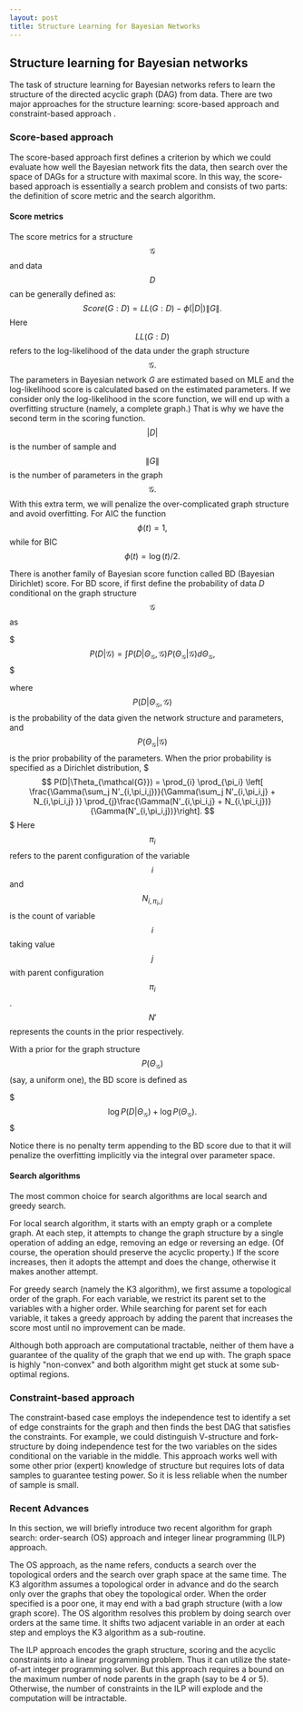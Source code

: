 ```yaml
---
layout: post
title: Structure Learning for Bayesian Networks
---
```

## Structure learning for Bayesian networks

The task of structure learning for Bayesian networks refers to learn the structure of the directed acyclic graph (DAG) from data. There are two major approaches for the structure learning: score-based approach and constraint-based approach . 

### Score-based approach

The score-based approach first defines a criterion by which we could evaluate how well the Bayesian network fits the data, then search over the space of DAGs for a structure with maximal score. In this way, the score-based approach is essentially a search problem and consists of two parts: the definition of score metric and the search algorithm. 

#### Score metrics

The score metrics for a structure $$\mathcal{G}$$ and data $$D$$ can be generally defined as: $$Score(G:D)= LL(G:D) - \phi(|D|) \|G\|.$$ Here $$LL(G:D)$$ refers to the log-likelihood of the data under the graph structure $$\mathcal{G}.$$  The parameters in Bayesian network $G$ are estimated based on MLE and the log-likelihood score is calculated based on the estimated parameters. If we consider only the log-likelihood in the score function, we will end up with a overfitting structure (namely, a complete graph.) That is why we have the second term in the scoring function. $$|D|$$ is the number of sample and $$\|G\|$$ is the number of parameters in the graph $$\mathcal{G}.$$ With this extra term, we will penalize the over-complicated graph structure and avoid overfitting.  For AIC the function $$\phi(t) = 1, $$ while for BIC $$\phi(t) =  \log(t)/2.$$

There is another family of Bayesian score function called BD (Bayesian Dirichlet) score. For BD score, if first define the probability of data $D$ conditional on the graph structure $$\mathcal{G}$$ as 

$$$
P(D|\mathcal{G})=\int P(D|\Theta_{\mathcal{G}},\mathcal{G})P(\Theta_{\mathcal{G}}|\mathcal{G})d\Theta_{\mathcal{G}},
$$$

where $$P(D|\Theta_{\mathcal{G}},\mathcal{G})$$ is the probability of the data given the network structure and parameters, and $$P(\Theta_{\mathcal{G}}|\mathcal{G})$$ is the prior probability of the parameters. When the prior probability is specified as a Dirichlet distribution,
$$$
P(D|\Theta_{\mathcal{G}}) = \prod_{i} \prod_{\pi_i} \left[ \frac{\Gamma(\sum_j N'_{i,\pi_i,j})}{\Gamma(\sum_j N'_{i,\pi_i,j} + N_{i,\pi_i,j} )} \prod_{j}\frac{\Gamma(N'_{i,\pi_i,j} + N_{i,\pi_i,j})}{\Gamma(N'_{i,\pi_i,j})}\right].
$$$
Here $$\pi_i$$ refers to the parent configuration of the variable $$i$$ and $$N_{i,\pi_i,j}$$ is the count of variable $$i$$ taking value $$j$$ with parent configuration $$\pi_i$$. $$N'$$ represents the counts in the prior respectively.

With a prior for the graph structure $$P(\Theta_{\mathcal{G}})$$ (say, a uniform one), the BD score is defined as 

$$$
\log P(D|\Theta_{\mathcal{G}}) + \log P(\Theta_{\mathcal{G}}).
$$$

Notice there is no penalty term appending to the BD score due to that it will penalize the overfitting implicitly via the integral over parameter space.

#### Search algorithms

The most common choice for search algorithms are local search and  greedy search. 

For local search algorithm, it starts with an empty graph or a complete graph. At each step, it attempts to change the graph structure by a single operation of adding an edge, removing an edge or reversing an edge. (Of course, the operation should preserve the acyclic property.) If the score increases, then it adopts the attempt and does the change, otherwise it makes another attempt. 

For greedy search (namely the K3 algorithm), we first assume a topological order of the graph. For each variable, we restrict its parent set to the variables with a higher order. While searching for parent set for each variable, it takes a greedy approach by adding the parent that increases the score most until no improvement can be made.  

Although both approach are computational tractable, neither of them have a guarantee of the quality of the graph that we end up with. The graph space is highly "non-convex" and both algorithm might get stuck at some sub-optimal regions.


### Constraint-based approach

The constraint-based case employs the independence test to identify a set of edge constraints for the graph and then finds the best DAG that satisfies the constraints. For example, we could distinguish V-structure and fork-structure by doing independence test for the two variables on the sides conditional on the variable in the middle. This approach works well with some other prior (expert) knowledge of structure but requires lots of data samples to guarantee testing power. So it is less reliable when the number of sample is small.

### Recent Advances

In this section, we will briefly introduce two recent algorithm for graph search: order-search (OS) approach and integer linear programming (ILP) approach.

The OS approach, as the name refers, conducts a search over the topological orders and the search over graph space at the same time. The K3 algorithm assumes a topological order in advance and do the search only over the graphs that obey the topological order. When the order specified is a poor one, it may end with a bad graph structure (with a low graph score). The OS algorithm resolves this problem by doing search over orders at the same time. It shifts two adjacent variable in an order at each step and employs the K3 algorithm as a sub-routine. 

The ILP approach encodes the graph structure, scoring and the acyclic constraints into a linear programming problem. Thus it can utilize the state-of-art integer programming solver. But this approach requires a bound on the maximum number of node parents in the graph (say to be 4 or 5). Otherwise, the number of constraints in the ILP will explode and the computation will be intractable.